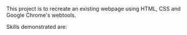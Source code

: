 This project is to recreate an existing webpage using HTML, CSS and Google Chrome's webtools.

Skills demonstrated are: